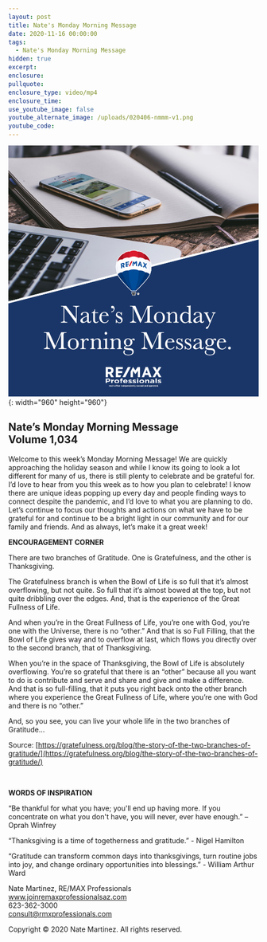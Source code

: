 ```yaml
---
layout: post
title: Nate's Monday Morning Message
date: 2020-11-16 00:00:00
tags:
  - Nate's Monday Morning Message
hidden: true
excerpt:
enclosure:
pullquote:
enclosure_type: video/mp4
enclosure_time:
use_youtube_image: false
youtube_alternate_image: /uploads/020406-nmmm-v1.png
youtube_code:
---
```


![](/uploads/020406-nmmm-v1.png){: width="960" height="960"}

## **Nate’s Monday Morning Message<br>Volume 1,034**

Welcome to this week’s Monday Morning Message\! We are quickly approaching the holiday season and while I know its going to look a lot different for many of us, there is still plenty to celebrate and be grateful for. I’d love to hear from you this week as to how you plan to celebrate\! I know there are unique ideas popping up every day and people finding ways to connect despite the pandemic, and I’d love to what you are planning to do. Let’s continue to focus our thoughts and actions on what we have to be grateful for and continue to be a bright light in our community and for our family and friends. And as always, let’s make it a great week\!

**ENCOURAGEMENT CORNER**

There are two branches of Gratitude. One is Gratefulness, and the other is Thanksgiving.

The Gratefulness branch is when the Bowl of Life is so full that it’s almost overflowing, but not quite. So full that it’s almost bowed at the top, but not quite dribbling over the edges. And, that is the experience of the Great Fullness of Life.

And when you’re in the Great Fullness of Life, you’re one with God, you’re one with the Universe, there is no “other.” And that is so Full Filling, that the Bowl of Life gives way and to overflow at last, which flows you directly over to the second branch, that of Thanksgiving.

When you’re in the space of Thanksgiving, the Bowl of Life is absolutely overflowing. You’re so grateful that there is an “other” because all you want to do is contribute and serve and share and give and make a difference. And that is so full-filling, that it puts you right back onto the other branch where you experience the Great Fullness of Life, where you’re one with God and there is no “other.”

And, so you see, you can live your whole life in the two branches of Gratitude…

Source: [https://gratefulness.org/blog/the-story-of-the-two-branches-of-gratitude/](https://gratefulness.org/blog/the-story-of-the-two-branches-of-gratitude/)

&nbsp;

**WORDS OF INSPIRATION**

“Be thankful for what you have; you'll end up having more. If you concentrate on what you don't have, you will never, ever have enough.” – Oprah Winfrey

“Thanksgiving is a time of togetherness and gratitude.” - Nigel Hamilton

“Gratitude can transform common days into thanksgivings, turn routine jobs into joy, and change ordinary opportunities into blessings.” - William Arthur Ward

Nate Martinez, RE/MAX Professionals<br>www.joinremaxprofessionalsaz.com<br>623-362-3000<br>consult@rmxprofessionals.com

Copyright &copy; 2020 Nate Martinez. All rights reserved.